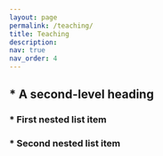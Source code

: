 ```yaml
---
layout: page
permalink: /teaching/
title: Teaching
description: 
nav: true
nav_order: 4
---
```

## * A second-level heading
### * First nested list item
### * Second nested list item
